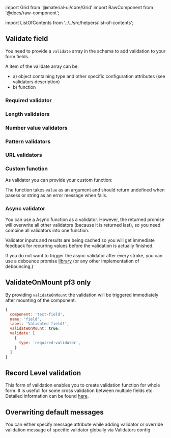 import Grid from '@material-ui/core/Grid'
import RawComponent from '@docs/raw-component';

import ListOfContents from '../../src/helpers/list-of-contents';

<Grid container item>
<Grid item xs={12} md={10}>

## Validate field

You need to provide a `validate` array in the schema to add validation to your form fields.

A item of the validate array can be:
* a) object containing type and other specific configuration attributes (see validators description)
* b) function

### Required validator

<RawComponent source="validators/required-validator" />

### Length validators

<RawComponent source="validators/length-validators" />

### Number value validators

<RawComponent source="validators/number-validator" />

### Pattern validators

<RawComponent source="validators/pattern-validator" />

### URL validators

<RawComponent source="validators/url-validator" />

### Custom function

As validator you can provide your custom function:

<RawComponent source="validators/custom-function" />

The function takes `value` as an argument and should return undefined when pasess or string as an error message when fails.

### Async validator

You can use a Async function as a validator. However, the returned promise will overwrite all other validators 
(because it is returned last),
so you need combine all validators into one function.

<RawComponent source="validators/async-validator" />


Validator inputs and results are being cached so you will get immediate feedback for recurring values before the validation is actually finished.

If you do not want to trigger the async validator after every stroke, you can use a debounce promise [library](https://github.com/slorber/awesome-debounce-promise)
(or any other implementation of debouncing.)

## ValidateOnMount pf3 only

By providing `validateOnMount` the validation will be triggered immediately after mounting of the component.

```jsx
{
  component: 'text-field',
  name: 'field',
  label: 'Validated field!',
  validateOnMount: true,
  validate: [
    {
      type: 'required-validator',
    }
  ]
}
```

## Record Level validation

This form of validation enables you to create validation function for whole form. It is usefull for some cross validation between multiple fields etc.
Detailed information can be found [here](https://github.com/final-form/react-final-form#validate-values-object--object--promiseobject).

<RawComponent source="validators/record-level-validation" />

## Overwriting default messages

You can either specify message attribute while adding validator or override validation message of specific validator globally via Validators config.

<RawComponent source="validators/global-message" />

</Grid>
<Grid item xs={false} md={2}>
  <ListOfContents file="renderer/validators" />
</Grid>
</Grid>
